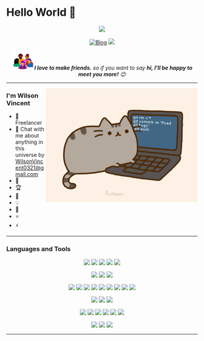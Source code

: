# Hello World 👋

<p align="center">
  <img src="https://github-readme-stats.vercel.app/api?username=WilsonVincent&count_private=true&show_icons=true&theme=great-gatsby">
</p>
<p align="center">
	<a href="https://wilsonvincent.github.io"><img src="https://img.shields.io/badge/Welcome%20to%20my%20Blog-orange" alt="Blog"></a>
	<a href="mailto:wilsonvincent0321@gmail.com"><img src="https://img.shields.io/badge/-wilsonvincent0321@gmail.com-c14438?style=flat-square&logo=Gmail&logoColor=white&link=mailto:wilsonvincent0321@gmail.com"></a>
</p>


<p align="center">
  <img src="README.assets/giphy.gif" width="60"><em><b>I love to make friends.</b> so if you want to say <b>hi, I'll be happy to meet you more!</b> 😊</em>
</p>


---
<img height="80%" align="right" alt="GIF" src="README.assets/pusheencode.gif" />

### I'm Wilson Vincent

- 🔭 Freelancer
- 💬 Chat with me about anything in this universe by WilsonVincent0321@gmail.com
- 🙋 
- 🏆 
- 🤖️ 
- 💡 
- 🌱
- :star:
- ⚡ 







-----

### Languages and Tools

<p align="center">
  <img height="40" src="https://cdn.jsdelivr.net/gh/devicons/devicon/icons/java/java-original.svg" />
  <img height="40" src="https://cdn.jsdelivr.net/gh/devicons/devicon/icons/spring/spring-original-wordmark.svg" />
  <img height="40" src="https://cdn.jsdelivr.net/gh/devicons/devicon/icons/android/android-plain-wordmark.svg" />
  <img height="40" src="https://cdn.jsdelivr.net/gh/devicons/devicon/icons/python/python-original.svg" />
  <img height="40" src="https://cdn.jsdelivr.net/gh/devicons/devicon/icons/bash/bash-original.svg" />
</p>

<p align="center">
	<img height="40" src="https://cdn.jsdelivr.net/gh/devicons/devicon/icons/mysql/mysql-original.svg" />
	<img height="40" src="https://cdn.jsdelivr.net/gh/devicons/devicon/icons/postgresql/postgresql-plain.svg" />
	<img height="40" src="https://cdn.jsdelivr.net/gh/devicons/devicon/icons/redis/redis-plain.svg" />
</p>
<p align="center">
  <img height="40" src="https://cdn.jsdelivr.net/gh/devicons/devicon/icons/flutter/flutter-original.svg" />
  <img height="40" src="https://cdn.jsdelivr.net/gh/devicons/devicon/icons/html5/html5-original.svg" />
  <img height="40" src="https://cdn.jsdelivr.net/gh/devicons/devicon/icons/css3/css3-original.svg" />
  <img height="40" src="https://cdn.jsdelivr.net/gh/devicons/devicon/icons/javascript/javascript-original.svg" />
  <img height="40" src="https://cdn.jsdelivr.net/gh/devicons/devicon/icons/jquery/jquery-original.svg" />
	<img height="40" src="https://cdn.jsdelivr.net/gh/devicons/devicon/icons/vuejs/vuejs-plain.svg" />
	<img height="40" src="https://cdn.jsdelivr.net/gh/devicons/devicon/icons/npm/npm-original-wordmark.svg" />
  <img height="40" src="https://cdn.jsdelivr.net/gh/devicons/devicon/icons/nodejs/nodejs-original.svg" />
	<img height="40" src="https://cdn.jsdelivr.net/gh/devicons/devicon/icons/webpack/webpack-original.svg" />
</p>

<p align="center">
	<img height="40" src="https://cdn.jsdelivr.net/gh/devicons/devicon/icons/docker/docker-plain.svg" />
	<img height="40" src="https://cdn.jsdelivr.net/gh/devicons/devicon/icons/nginx/nginx-original.svg" />
	<img height="40" src="https://cdn.jsdelivr.net/gh/devicons/devicon/icons/tomcat/tomcat-original.svg" />
</p>

<p align="center">
  <img height="40" src="https://cdn.jsdelivr.net/gh/devicons/devicon/icons/jetbrains/jetbrains-original.svg" />
  <img height="40" src="https://cdn.jsdelivr.net/gh/devicons/devicon/icons/androidstudio/androidstudio-original.svg" />
  <img height="40" src="https://cdn.jsdelivr.net/gh/devicons/devicon/icons/git/git-original.svg" />
  <img height="40" src="https://cdn.jsdelivr.net/gh/devicons/devicon/icons/github/github-original.svg" />
  <img height="40" src="https://cdn.jsdelivr.net/gh/devicons/devicon/icons/gitlab/gitlab-original.svg" />
  <img height="40" src="https://cdn.jsdelivr.net/gh/devicons/devicon/icons/vscode/vscode-original.svg" />
</p>


<p align="center">
	<img height="40" src="https://cdn.jsdelivr.net/gh/devicons/devicon/icons/linux/linux-plain.svg" />
	<img height="40" src="https://cdn.jsdelivr.net/gh/devicons/devicon/icons/ubuntu/ubuntu-plain.svg" />
	<img height="40" src="https://cdn.jsdelivr.net/gh/devicons/devicon/icons/centos/centos-original.svg" />
</p>

---

